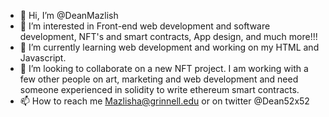 - 👋 Hi, I’m @DeanMazlish
- 👀 I’m interested in Front-end web development and software development, NFT's and smart contracts, App design, and much more!!! 
- 🌱 I’m currently learning web development and working on my HTML and Javascript.
- 💞️ I’m looking to collaborate on a new NFT project. I am working with a few other people on art, marketing and web development and need someone experienced in solidity to write ethereum smart contracts.
- 📫 How to reach me Mazlisha@grinnell.edu or on twitter @Dean52x52

<!---
DeanMazlish/DeanMazlish is a ✨ special ✨ repository because its `README.md` (this file) appears on your GitHub profile.
You can click the Preview link to take a look at your changes.
--->
